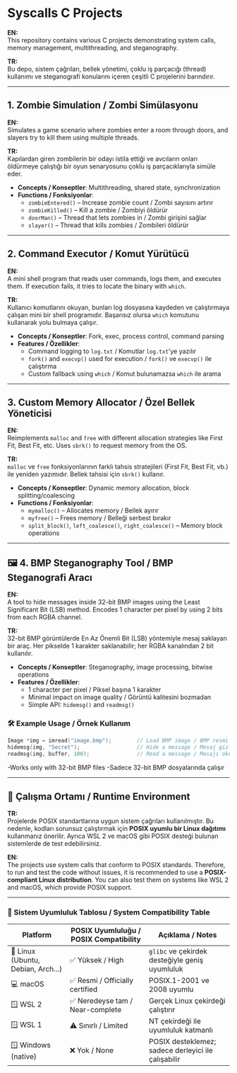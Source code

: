 #  Syscalls C Projects

**EN:**  
This repository contains various C projects demonstrating system calls, memory management, multithreading, and steganography.

**TR:**  
Bu depo, sistem çağrıları, bellek yönetimi, çoklu iş parçacığı (thread) kullanımı ve steganografi konularını içeren çeşitli C projelerini barındırır.

---

##  1. Zombie Simulation / Zombi Simülasyonu

**EN:**  
Simulates a game scenario where zombies enter a room through doors, and slayers try to kill them using multiple threads.

**TR:**  
Kapılardan giren zombilerin bir odayı istila ettiği ve avcıların onları öldürmeye çalıştığı bir oyun senaryosunu çoklu iş parçacıklarıyla simüle eder.

- **Concepts / Konseptler**: Multithreading, shared state, synchronization  
- **Functions / Fonksiyonlar**:
  - `zombieEntered()` – Increase zombie count / Zombi sayısını artırır  
  - `zombieKilled()` – Kill a zombie / Zombiyi öldürür  
  - `doorMan()` – Thread that lets zombies in / Zombi girişini sağlar  
  - `slayer()` – Thread that kills zombies / Zombileri öldürür  

---

##  2. Command Executor / Komut Yürütücü

**EN:**  
A mini shell program that reads user commands, logs them, and executes them. If execution fails, it tries to locate the binary with `which`.

**TR:**  
Kullanıcı komutlarını okuyan, bunları log dosyasına kaydeden ve çalıştırmaya çalışan mini bir shell programıdır. Başarısız olursa `which` komutunu kullanarak yolu bulmaya çalışır.

- **Concepts / Konseptler**: Fork, exec, process control, command parsing  
- **Features / Özellikler**:
  - Command logging to `log.txt` / Komutlar `log.txt`'ye yazılır  
  - `fork()` and `execvp()` used for execution / `fork()` ve `execvp()` ile çalıştırma  
  - Custom fallback using `which` / Komut bulunamazsa `which` ile arama  

---

##  3. Custom Memory Allocator / Özel Bellek Yöneticisi

**EN:**  
Reimplements `malloc` and `free` with different allocation strategies like First Fit, Best Fit, etc. Uses `sbrk()` to request memory from the OS.

**TR:**  
`malloc` ve `free` fonksiyonlarının farklı tahsis stratejileri (First Fit, Best Fit, vb.) ile yeniden yazımıdır. Bellek tahsisi için `sbrk()` kullanır.

- **Concepts / Konseptler**: Dynamic memory allocation, block splitting/coalescing  
- **Functions / Fonksiyonlar**:
  - `mymalloc()` – Allocates memory / Bellek ayırır  
  - `myfree()` – Frees memory / Belleği serbest bırakır  
  - `split_block()`, `left_coalesce()`, `right_coalesce()` – Memory block operations  

---

## 🖼️ 4. BMP Steganography Tool / BMP Steganografi Aracı

**EN:**  
A tool to hide messages inside 32-bit BMP images using the Least Significant Bit (LSB) method. Encodes 1 character per pixel by using 2 bits from each RGBA channel.

**TR:**  
32-bit BMP görüntülerde En Az Önemli Bit (LSB) yöntemiyle mesaj saklayan bir araç. Her pikselde 1 karakter saklanabilir; her RGBA kanalından 2 bit kullanılır.

- **Concepts / Konseptler**: Steganography, image processing, bitwise operations  
- **Features / Özellikler**:
  - 1 character per pixel / Piksel başına 1 karakter  
  - Minimal impact on image quality / Görüntü kalitesini bozmadan  
  - Simple API: `hidemsg()` and `readmsg()`  

### 🛠️ Example Usage / Örnek Kullanım

```c
Image *img = imread("image.bmp");        // Load BMP image / BMP resmi yükle
hidemsg(img, "Secret");                  // Hide a message / Mesaj gizle
readmsg(img, buffer, 100);               // Read a message / Mesajı oku
```
-Works only with 32-bit BMP files
-Sadece 32-bit BMP dosyalarında çalışır

---

## 🧪 Çalışma Ortamı / Runtime Environment

**TR:**  
Projelerde POSIX standartlarına uygun sistem çağrıları kullanılmıştır. Bu nedenle, kodları sorunsuz çalıştırmak için **POSIX uyumlu bir Linux dağıtımı** kullanmanız önerilir. Ayrıca WSL 2 ve macOS gibi POSIX desteği bulunan sistemlerde de test edebilirsiniz.

**EN:**  
The projects use system calls that conform to POSIX standards. Therefore, to run and test the code without issues, it is recommended to use a **POSIX-compliant Linux distribution**. You can also test them on systems like WSL 2 and macOS, which provide POSIX support.

---

### 🧯 Sistem Uyumluluk Tablosu / System Compatibility Table

| Platform         | POSIX Uyumluluğu / POSIX Compatibility | Açıklama / Notes                                   |
|------------------|-----------------------------------------|----------------------------------------------------|
| 🐧 Linux (Ubuntu, Debian, Arch...) | ✅ Yüksek / High             | `glibc` ve çekirdek desteğiyle geniş uyumluluk     |
| 💻 macOS          | ✅ Resmi / Officially certified        | POSIX.1-2001 ve 2008 uyumlu                         |
| 🪟 WSL 2          | ✅ Neredeyse tam / Near-complete       | Gerçek Linux çekirdeği çalıştırır                  |
| 🪟 WSL 1          | ⚠️ Sınırlı / Limited                  | NT çekirdeği ile uyumluluk katmanlı                |
| 🪟 Windows (native) | ❌ Yok / None                         | POSIX desteklemez; sadece derleyici ile çalışabilir|

